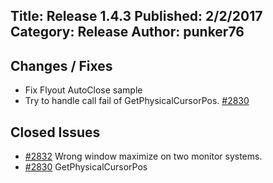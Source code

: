 Title: Release 1.4.3
Published: 2/2/2017
Category: Release
Author: punker76
---

## Changes / Fixes

- Fix Flyout AutoClose sample
- Try to handle call fail of GetPhysicalCursorPos. [#2830](https://github.com/MahApps/MahApps.Metro/issues/2830)

## Closed Issues

- [#2832](https://github.com/MahApps/MahApps.Metro/issues/2832) Wrong window maximize on two monitor systems.
- [#2830](https://github.com/MahApps/MahApps.Metro/issues/2830) GetPhysicalCursorPos

